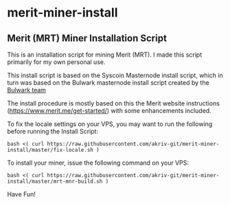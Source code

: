 # merit-miner-install

## Merit (MRT) Miner Installation Script

This is an installation script for mining Merit (MRT).  I made this script primarily for my own personal use.

This install script is based on the Syscoin Masternode install script, which in turn was based on the Bulwark masternode install script created by the [Bulwark team](https://github.com/bulwark-crypto/Bulwark-MN-Install)

The install procedure is mostly based on this the Merit website instructions (https://www.merit.me/get-started/) with some enhancements included.

To fix the locale settings on your VPS, you may want to run the following before running the Install Script:

```bash <( curl https://raw.githubusercontent.com/akriv-git/merit-miner-install/master/fix-locale.sh )```

To install your miner, issue the following command on your VPS:

```bash <( curl https://raw.githubusercontent.com/akriv-git/merit-miner-install/master/mrt-mnr-build.sh )```

Have Fun!
